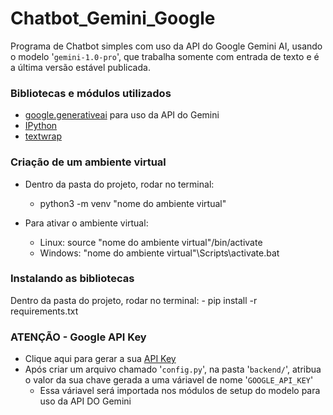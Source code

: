 # Chatbot_Gemini_Google
Programa de Chatbot simples com uso da API do Google Gemini AI, usando o modelo '`gemini-1.0-pro`', que trabalha somente com entrada de texto e é a última versão estável publicada.

### Bibliotecas e módulos utilizados
- [google.generativeai](https://ai.google.dev/gemini-api/docs/get-started/python#setup)  para uso da API do Gemini
- [IPython](https://ipython.readthedocs.io/en/stable/)
- [textwrap](https://docs.python.org/3/library/textwrap.html)


### Criação de um ambiente virtual
 - Dentro da pasta do projeto, rodar no terminal:
    - python3 -m venv "nome do ambiente virtual"

 - Para ativar o ambiente virtual:
   - Linux:      source "nome do ambiente virtual"/bin/activate
   - Windows:    "nome do ambiente virtual"\Scripts\activate.bat


### Instalando as bibliotecas
Dentro da pasta do projeto, rodar no terminal:
    - pip install -r requirements.txt


### ATENÇÃO - Google API Key
- Clique aqui para gerar a sua [API Key](https://ai.google.dev/gemini-api/docs/api-key) 
- Após criar um arquivo chamado '`config.py`', na pasta '`backend/`', atribua o valor da sua chave gerada a uma váriavel de nome '`GOOGLE_API_KEY`'
    - Essa váriavel será importada nos módulos de setup do modelo para uso da API DO Gemini

